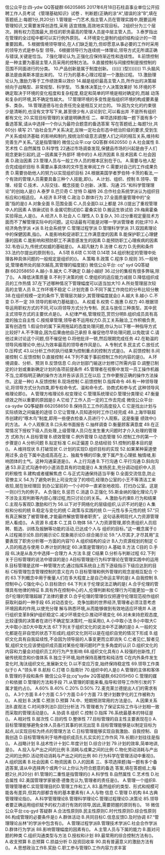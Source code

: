 信公众平台:四-ydw
QQ答疑群:66205865
2017年6月18日石柱县事业单位公开招聘工作人员考试
《管理基础知识》试卷
、判断题(正确的涂“A",错误的涂"B”,填在答题纸上:每题1分,共20分)
1.管理是一门艺术,指主管人员在管理实践中,既要运用管理知识,又需要发挥创造性,采用
适宜措施,高效地实现目标。
2组织分为三个层次。拥有权力范围最大,担任的职务最高的管理人员是中层主管人员。
3.泰罗指出在管理的全过程中都可以实行例外原则。
4.环境变化是制约组织结构设计的一项重要因素。
5.根据情境领导理论,在人们缺乏能力,但却愿意从事必要的工作时采用的领导方式是参与型
领导。
6根据领导行为连续统一体理论,领导方式无所谓正确与错误,关键是恰当。
7.强化理论认为,正强化应保持渐近性和连续性。
8.前馈控制是一种主要为基层主管人员采用的控制方法。
9.直接控制与间接控制是按控制的范围不同面进行的分类。
10.产品创新是属于制度创新。
((((((
)型))))))))
11.头脑风暴法是由奥斯本提出来的。
12.行为的基本心理过程是一个激励过程。
13.激励理论认为,激励力等于工作绩效乘以效价
14.越是组织最高主管人员,所作出的决策越倾向于战略型、非常规型、科学型。
15.集体决策比个人决策效果好
16.环境的不确定取决于环境的变化程度和复杂程度,稳定和简单的环境是相对确定的,而越
动荡和复杂的环境,其不确定性越大。
17.管理环境的多变性是指组织环境的构成要素量多、类杂。
18.管理道德与社会责任完全是相互又对立的。
19.因为文化的约束很少是清晰的,也没有文字写下来,甚至很少有人谈论到它,可以看出并
不是所有组织都有文化
20.实现目标管理的关键是明确责任
二、单项选择题(每一题下面有多个备选答案,请从中选择一个你认为最符合题意的备选答案
写在答题纸上:每题1分,共60分)
填写
21.“由社会生产关系决定,反映一定社会形态中统治阶级的要求,受到生产关系或经济基础
的影响和制约,按统治阶级意志调整人们之间的相互关系,维持和完善生产关系。”这是指管理的
微信公众平:cqr
QQ答群:6620550
()
A.社会属性
B.艺术性
C.自然属性
D.科学性
22通过市场调查发现,保健品市场的兴起是由于人们观念更新引起的,这一因素属于外部环
境中的()
A.经济因素
B.技术因素
C.社会因素
D.政治因素
23.管理人员与一般工作人员的根本区别在于()。
A.需要与他人配合完成组织目标
B.需要从事具体的文件签发审阅工作
C.需要对自己的工作成果负责
D.需要协助他人的努力以实现组织目标
24.根据美国学者罗伯特·卡茨的看法,一个有效的管理人员需要具备三种个人技能,即()。
A.计划、组织、控制
B.领导、管理、经营
C.技术、人际交往、概念技能
D.创新、决策、沟通
25.“和科学管理理论”的创始人是()
A.泰罗
B.巴贝奇
C.甘特
D.福特
26.合作社会系统学派认为组织目标应和()相适应。
A.经济
B.环境
C.政治
D.群体行为
27.全面质量管理中的“全面”指的是()
A.对象全面
B.范围全面
C.人员全面D.以上都是
28.()提出了重视管理中人的因素
A.铁锹试验
B.金属切割试验C.霍桑实验
D.搬运生铁试验
29.梅奥霍桑实验得出,人是()。
A.经济人
B.社会人
C.理性人
D.复杂人
30.过分重视定量技术方面而不了解管理实际中的问题。这句话最有可能是对哪一学派管理者
的批评?()
A.经济角色学派
≠派
B.社会系统学
C.管理过程学派
D.管理科学学派
31.双因素理论中的保健因素,指()。
A.能影响和促进职工工作满意度的因素
B.能保护职工心理健康的因素
C.能影响和预防职工不满意感发生的因素
D.能预防职工心理疾病的因素
32.韦伯认为,传统式权威的基础是()。
A.超凡魅力
B.法律
C.权力
D.先例和条件
33.法约尔提出的原则有()。
A.5项
B.6项
C.10项
D.14项
34.组织制定的管理中处理各种具体问题的一般规定是组织的()。
A.策略
B.政策
C.程序
D.规则
35.一般地说,管理者所处的层次越高,其管理的幅度就()
微信公众平台: cq" syd
QQ答疑群:662058650
A.越小
B.越大
C.不确定
D.越小越好
36.过分的集杈有很多弊端,除了()。
A.降低决策质量
B.不利于决策的统
C.使组织的适应能力减弱
D.降低组织成员的工作热情
37.在下述哪种情况下管理幅度可以适当加大?()
A.所处管理层次较高的主管人员
B.工作环境不稳定
C.计划完善
D.不同下属工作岗位的分布比较分散
38.在组织规模一定的条件下,管理层次越少,其管理幅度就会()
A.越大
B.越小
C.不变
D.不一定
39.领导的影响力基础是()。
A.权威
B.权势
C.施惠
D.权力
40.根据领导运用职权方式的不同,可以将领导方式分为专制、民主与放任三种类型。其中民
主式领导方式的主要优点是()。
A.纪律严格,管理规范,赏罚分明B.组织成员具有高度的独立自主性
C.按规章管理,领导者不运用权力D.员工关系融洽,工作积极负责,富有创造性
1.假设你的属下采用拖延的态度处理问题,你认为以下哪一种指导方式比较好?
A.不予理会,因为后果由他自己承担
B.催促他尽早处理问题,以免耽误
C.请他过来讨论这个问题,但不催促他
D.将他批评一顿,然后限期完成任务
42.在勒温的领导风格理论中,他认为效率最高的领导者作风是()。
A.专制式
B.民主式
C.放任式
D.压榨式
43.以分析工作的执行结果为控制重点的控制方式是()。
A.前馈控制
B.间接控制
C.反馈控制
D.直接控制
44.下列不属于事前控制工作的内容的是()。
A.环境调查、分析、预测
B.反馈信息
C.向计划部门输送计划修订所需内容
D.调整已制定的计划或重新确定计划的各项前提条件
45.管理者在视察中发现一员工操作机器不当,立即指明正确的操作方法并告诉该员工在以后
工作中要按正确的操作方法操作。这是一种()
A.反馈控制
B.现场控制
C.前馈控制
D.指挥命令
46.有一种领导理论,将领导方式分为四类,即专权命令式、温和命令式、协商式和参与式
这种领导风格理论即()。
A.管理方格理论B.权变理论
C.管理系统理论D.管理分类理论
47.衡量绩效之所以重要的原因是()
A.它给了工作人员一定的工作去完成
微信公众平台: ca-sydw
QQ筝疑群:662058650
B.保持员工工作的高度投入
C.它是找出计划与实际绩效之间偏差的途径
D.它让管理人员知道何时工作已经完成
48.上海华联超市创建的“啄木鸟”制度,即用一些便衣检查人员进行个人观察。这是衡量
绩效中()的方法。
A.个人观察法
B.口头和书面报告
C.抽样调查
D.衡量顾客满意度
49.在正常情况下授权下级人员处理,上级管理人员只在发生重大问题时才介入处理的管理方
式称为(
A.目标管理
B.绩效管理
C.例外管理
D.动态管理
50.控制工作的第一个步骤是()
A.分析问题
B.拟定标准
C.纠正偏差
D.总结经验
51.控制的基本目的是()。
A.维持现状
B.打破现状
C.计划的实现D.组织目标的实现
52.如果某种渠道使用过多,会在下属中造成高高在上、独裁专横的印象,使下属产生心理抵
触情绪,影响团体的士气。这种沟通渠道是()。
A.上行沟通
B.下行沟通
C.平行沟通
D.斜向沟通
53.非正式沟通中的小道消息具有的功能是()
A.发扬民主,充分调动组织中人员的积极性
B.建构或者缓解焦虑
C.与正式沟通保持适当平衡
D.全面交流信息,防止官僚主义
54.为了避免听到上司没完没了的唠叨,经理办公室的小王不等清洁工来收拾,就在张经理回
到办公室前的一个小时中一直紧张地收拾、打扫办公室。这是一则()行为的例子。
A.负强化
B.惩罚
C.消退
D.正强化
55.斯金纳的强化理论几乎不涉及主观判断等内部心理过程,而只讨论()的关系。
A.激励与约束B.行为和结果C.主观与客观D.激励和行为
56.以下对于网络化的层级组织,认识不对的是()
A.集权和分权的统
B.稳定与变化的统
C.政策与实践的统
D.一元性与多元性的统
57.“只有真正解放了被管理者,才能最终解放管理者职责”。这句话表明现代人力资源管理
把人看成()。
A.资源
B.成本
C.工具
D.物体
58.“人力资源管理,即负责组织人员招聘、甄选、训练及报酬等功能的活动,已达成个人与
组织的目标。”这一概念属于()
A.过程揭示论B.目的揭示论C.现象揭示论D.综合揭示论
59.“人尽其才,才尽其用”主要表现了职务分析哪一方面的内容?()
A.组织结构的设计
B人力资源规划的制定
C人员的瓶选与使用
D.养计划的制定
60.决策是管理的()
A.基础
B.方法
C目的
D.手段
6L决是从各方中选择一合理力
A.方法
B.提
C结果
D.分析与判断过程
62.下列关于日标管理的说法中错误的是()
A目标管理是行为科学理论在管理实践中的运用
B.目标管理是这样一种管理方式:通过指挥系统自上而下逐级指示下级应达到的目标
C标管理包含管理控制的意义在内
D.目标管理和例外管理的观念是相互配合
个的
63.下列概念中用于衡量人们在多大程度上是自己命运主宰的是(
A.自我控制
B.控制中心
C强化中心
D.目标效价
64.下列关于伦理说法正确的是(
A.合乎伦理的管理具有他律的特征
B.具有外在控制中心的人,伦理判断和伦理行为可能更加一放
C合F伦理的管理超越了法律的要求
D.合乎伦理的管理仅仅把遵守伦理现范视作组织获取利益的一种手段
65.对动态变化、克争加剧的世界经济,管理者必须注意考虑环境因素的作用,以使充分理
解与熟悉环境,从而能够做到有效地适应环境并
A.进行组织变革B保护组织稳定C.减少环境变化D.推动环境变化
66.对未来持悲观态度,比较谨慎的决策者在进行不确定型决策时,一般采用(),
A.小中取小法
B小中取大C大中取小法D大中取大法
67.下列关于组织文化的说法中不正确的是()
A.一般的文化都是在非自觉的状态下形成的,组织文化则可以是在组织自党的情况下形成
B.组织文化具有自我延续性,不会因为领导层的人事变更而立即消失
C.仁者见仁,智者见智,组织文化应该使组织成员面对某些伦理问题时产生多角度的认识
D.组织文化的内容和力量会对组织员工的行为产生影响
68.组织文化具有()
A.较强的创新性,打破传统观念和价值体系
B.独立于环境,始终保持高雅性和纯洁性
C在内外条件发生变化时,淘汰组织文化,发展新文化
D.以不变应万变,始终保持稳定性
69.领导工作类似于()
A.“领头羊
B.航标
C.灯塔
D.指南针
70.组织中的人是()
A.管理的主体和客体
B.管理的手段和条件
徽信公众平台;cq“sydw
2Q答疑群;6620)5H50
C.管理的媒介和依据
D.管理的方法和手段
71.从管理的职能来看,指导和领导工作所引发的下属才能约占()。
A.60%
B.40%
C.20%
D.50%
72.麦克莱兰德提出人们的需求有()。
A.3个方面
B.4个方面
C.5个方面
D.6个方面
73.使计划数字化的工作被称为()。
A.规划
B.决策
C.预测
D.预算
74.中、短期预测常用的方法是()。
A.因果关系法B.直观法
C.时间序列法D.回归分析法
75.管理者为了保证实际工作与计划相一致而采取的管理活动是()。
A.协调
B.组织
C.控制
D.指挥
76.系统最基本的特征是()。
A.相对性
B.层次性
C.目的性
D.整体性
77.目标管理的自主性主要表现在()
A.目标管理能够避免全体人员各行其事的状况出现
B.目标管理能够是以制定目标为起点,以实现目标为终点的管理方法
C.日标管理能够实现自我激励、自我控制、自我创造
D.目标管理有利于培养组织成员扎扎实实的工作作风
78.长期计划往往是指()。
A.战略计划
B.战术性计十划C.年度计划
D.综合计划
79.计划的效率,简单地讲,是()。
A.投入与产出之间的比例
B.消耗与成果之间的比例
C.物化劳动消耗与产出之间的比例D.活动劳动消耗与产出之间的比例
80.行为科学在管理活动中重视()。
A.组织因素
B.社会因素
C.物资因素
D.人的因素
三、多项选择题(每一题有多个备选答案,请从中选择两个或两个以上你认为符合题意的备选
答案,填在答题纸上;每题2分,共20分)
81.管理的二重性是指管理的()
A.科学性
B.自然属性
C.艺术性
D.社会属性
82.美国管理学家彼德·德鲁克认为,管理者的责任是()。
A.管理一个组织B.管理管理者C.实现管理目的D.管理工作和工人
83.虽然组织的类型、形式和规模可能各有差异,但其内部都含有的基本要素有(
A.人与物
信息
C.管理
D.机构
84.古典管理理论指()。
A.科学管理理论B.管理科学理论C.管理过程理论D.决策论
85.领导者要正确运用组织赋予的权力进行有效的领导,因此,需要把握的原则有()。
18
微信公众平台:cq-gyd
答疑群
A.合法性原则B.民主性原则C.时代性原则D.综合性原则
86.构成管理的必要条件是()
A.群体活动
B.共同目标C.信息反馈D.及时协调
87.“管理理论丛林”的学派中包含有()。
A.管理过程学派B.管理技术学派C.社会合作学派D.群体行为学派
88.影响管理幅度的因素有()。
A.主管人员与下属的能力
B.面对问题的种类
C.组织沟通类型与方法
D.授权和计划
89.最常用的综合控制方法有()。
A.收支预算
B.总预算
C.损益分析
D.投资回收率
90.具有普遍意义的激励方法有()。
A.思想政治工作B.奖励
C.职工参与管理D.工作内容力求丰富
